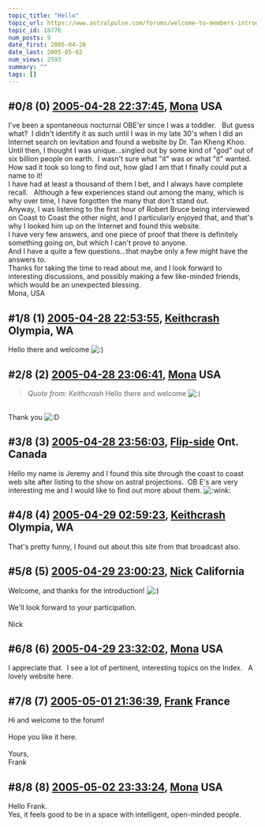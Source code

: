 ```yaml
---
topic_title: "Hello"
topic_url: https://www.astralpulse.com/forums/welcome-to-members-introductions!/hello-18776
topic_id: 18776
num_posts: 9
date_first: 2005-04-28
date_last: 2005-05-02
num_views: 2593
summary: ""
tags: []
---
```


## \#0/8 (0) [2005-04-28 22:37:45](https://www.astralpulse.com/forums/index.php?msg=162200), [Mona](https://www.astralpulse.com/forums/profile/?u=8988) USA ##
<section>
I've been a spontaneous nocturnal OBE'er since I was a toddler.   But guess what?  I didn't identify it as such until I was in my late 30's when I did an Internet search on levitation and found a website by Dr. Tan Kheng Khoo.
<br>
Until then, I thought I was unique...singled out by some kind of "god" out of six billion people on earth.  I wasn't sure what "it" was or what "it" wanted.
<br>
How sad it took so long to find out, how glad I am that I finally could put a name to it!
<br>
I have had at least a thousand of them I bet, and I always have complete recall.   Although a few experiences stand out among the many, which is why over time, I have forgotten the many that don't stand out.
<br>
Anyway, I was listening to the first hour of Robert Bruce being interviewed on Coast to Coast the other night, and I particularly enjoyed that, and that's why I looked him up on the Internet and found this website.
<br>
I have very few answers, and one piece of proof that there is definitely something going on, but which I can't prove to anyone.
<br>
And I have a quite a few questions...that maybe only a few might have the answers to.
<br>
Thanks for taking the time to read about me, and I look forward to interesting discussions, and possibly making a few like-minded friends, which would be an unexpected blessing.
<br>
Mona, USA
</section>

## \#1/8 (1) [2005-04-28 22:53:55](https://www.astralpulse.com/forums/index.php?msg=162202), [Keithcrash](https://www.astralpulse.com/forums/profile/?u=8956) Olympia, WA ##
<section>
Hello there and welcome
<img alt=":)" class="smiley" src="https://www.astralpulse.com/forums/Smileys/fugue/smiley.png" title="Smiley"/>
</section>

## \#2/8 (2) [2005-04-28 23:06:41](https://www.astralpulse.com/forums/index.php?msg=162204), [Mona](https://www.astralpulse.com/forums/profile/?u=8988) USA ##
<section>
<blockquote class="bbc_standard_quote">
 <cite>
  Quote from: Keithcrash
 </cite>
 Hello there and welcome
 <img alt=":)" class="smiley" src="https://www.astralpulse.com/forums/Smileys/fugue/smiley.png" title="Smiley"/>
</blockquote>
<br>
Thank you
<img alt=":D" class="smiley" src="https://www.astralpulse.com/forums/Smileys/fugue/cheesy.png" title="Cheesy"/>
</section>

## \#3/8 (3) [2005-04-28 23:56:03](https://www.astralpulse.com/forums/index.php?msg=162207), [Flip-side](https://www.astralpulse.com/forums/profile/?u=8990) Ont. Canada ##
<section>
Hello my name is Jeremy and I found this site through the coast to coast web site after listing to the show on astral projections.  OB E's are very interesting me and I would like to find out more about them.
<img alt=":wink:" class="smiley" src="https://www.astralpulse.com/forums/Smileys/fugue/wink.png" title="Wink"/>
</section>

## \#4/8 (4) [2005-04-29 02:59:23](https://www.astralpulse.com/forums/index.php?msg=162220), [Keithcrash](https://www.astralpulse.com/forums/profile/?u=8956) Olympia, WA ##
<section>
That's pretty funny, I found out about this site from that broadcast also.
</section>

## \#5/8 (5) [2005-04-29 23:00:23](https://www.astralpulse.com/forums/index.php?msg=162376), [Nick](https://www.astralpulse.com/forums/profile/?u=2080) California ##
<section>
Welcome, and thanks for the introduction!
<img alt=":)" class="smiley" src="https://www.astralpulse.com/forums/Smileys/fugue/smiley.png" title="Smiley"/>
<br>
<br>
We'll look forward to your participation.
<br>
<br>
Nick
</section>

## \#6/8 (6) [2005-04-29 23:32:02](https://www.astralpulse.com/forums/index.php?msg=162383), [Mona](https://www.astralpulse.com/forums/profile/?u=8988) USA ##
<section>
I appreciate that.  I see a lot of pertinent, interesting topics on the Index.   A lovely website here.
</section>

## \#7/8 (7) [2005-05-01 21:36:39](https://www.astralpulse.com/forums/index.php?msg=162735), [Frank](https://www.astralpulse.com/forums/profile/?u=359) France ##
<section>
Hi and welcome to the forum!
<br>
<br>
Hope you like it here.
<br>
<br>
Yours,
<br>
Frank
</section>

## \#8/8 (8) [2005-05-02 23:33:24](https://www.astralpulse.com/forums/index.php?msg=162866), [Mona](https://www.astralpulse.com/forums/profile/?u=8988) USA ##
<section>
Hello Frank.
<br>
Yes, it feels good to be in a space with intelligent, open-minded people.
</section>